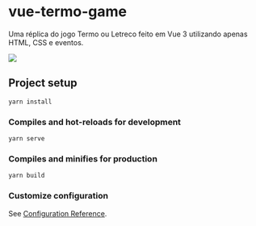 # vue-termo-game

Uma réplica do jogo Termo ou Letreco feito em Vue 3 utilizando apenas HTML, CSS e eventos.

<img src="https://i.imgur.com/tbTMjdK.gif">

## Project setup
```
yarn install
```

### Compiles and hot-reloads for development
```
yarn serve
```

### Compiles and minifies for production
```
yarn build
```

### Customize configuration
See [Configuration Reference](https://cli.vuejs.org/config/).
